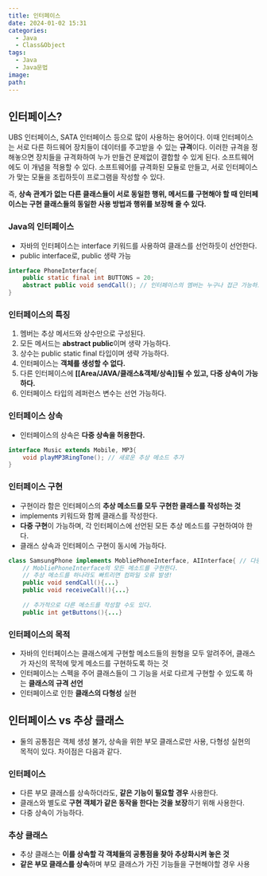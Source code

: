 ```yaml
---
title: 인터페이스
date: 2024-01-02 15:31
categories:
  - Java
  - Class&Object
tags:
  - Java
  - Java문법
image: 
path:
---
```


## 인터페이스?
UBS 인터페이스, SATA 인터페이스 등으로 많이 사용하는 용어이다. 이때 인터페이스는 서로 다른 하드웨어 장치들이 데이터를 주고받을 수 있는 **규격**이다. 이러한 규격을 정해놓으면 장치들을 규격화하여 누가 만들건 문제없이 결합할 수 있게 된다. 소프트웨어에도 이 개념을 적용할 수 있다. 소프트웨어를 규격화된 모듈로 만들고, 서로 인터페이스가 맞는 모듈을 조립하듯이 프로그램을 작성할 수 있다. 

즉, **상속 관계가 없는 다른 클래스들이 서로 동일한 행위, 메서드를 구현해야 할 때 인터페이스는 구현 클래스들의 동일한 사용 방법과 행위를 보장해 줄 수 있다.**

### Java의 인터페이스
+ 자바의 인터페이스는 interface 키워드를 사용하여 클래스를 선언하듯이 선언한다.
+ public interface로, public 생략 가능
```java
interface PhoneInterface{
	public static final int BUTTONS = 20;
    abstract public void sendCall(); // 인터페이스의 멤버는 누구나 접근 가능하도록 모두 public이다.
}
```

### 인터페이스의 특징
1. 멤버는 추상 메서드와 상수만으로 구성된다.
2. 모든 메서드는 **abstract public**이며 생략 가능하다.
3. 상수는 public static final 타입이며 생략 가능하다.
4. 인터페이스는 **객체를 생성할 수 없다.**
5. 다른 인터페이스에 **[[Area/JAVA/클래스&객체/상속]]될 수 있고, 다중 상속이 가능하다.**
6. 인터페이스 타입의 레퍼런스 변수는 선언 가능하다.

### 인터페이스 상속
+ 인터페이스의 상속은 **다중 상속을 허용한다.**
```java
interface Music extends Mobile, MP3{
	void playMP3RingTone(); // 새로운 추상 메소드 추가
}
```

### 인터페이스 구현
+ 구현이라 함은 인터페이스의 **추상 메소드를 모두 구현한 클래스를 작성하는 것**
+ implements 키워드와 함께 클래스를 작성한다.
+ **다중 구현**이 가능하며, 각 인터페이스에 선언된 모든 추상 메소드를 구현하여야 한다.
+ 클래스 상속과 인터페이스 구현이 동시에 가능하다.

```java
class SamsungPhone implements MobliePhoneInterface, AIInterface{ // 다중 인터페이스 구현
	// MobliePhoneInterface의 모든 메소드를 구현한다.
    // 추상 메소드를 하나라도 빠트리면 컴파일 오류 발생!
    public void sendCall(){...}
    public void receiveCall(){...}
    
    // 추가적으로 다른 메소드를 작성할 수도 있다.
    public int getButtons(){...}
```

### 인터페이스의 목적
+ 자바의 인터페이스는 클래스에게 구현할 메소드들의 원형을 모두 알려주어, 클래스가 자신의 목적에 맞게 메소드를 구현하도록 하는 것
+ 인터페이스는 스펙을 주어 클래스들이 그 기능을 서로 다르게 구현할 수 있도록 하는 **클래스의 규격 선언**
+ 인터페이스로 인한 **클래스의 다형성** 실현


## 인터페이스 vs 추상 클래스
+ 둘의 공통점은 객체 생성 불가, 상속을 위한 부모 클래스로만 사용, 다형성 실현의 목적이 있다. 차이점은 다음과 같다.

### 인터페이스
+ 다른 부모 클래스를 상속하더라도, **같은 기능이 필요할 경우** 사용한다.
+ 클래스와 별도로 **구현 객체가 같은 동작을 한다는 것을 보장**하기 위해 사용한다.
+ 다중 상속이 가능하다.

### 추상 클래스
+ 추상 클래스는 **이를 상속할 각 객체들의 공통점을 찾아 추상화시켜 놓은 것**
+ **같은 부모 클래스를 상속**하며 부모 클래스가 가진 기능들을 구현해야할 경우 사용
